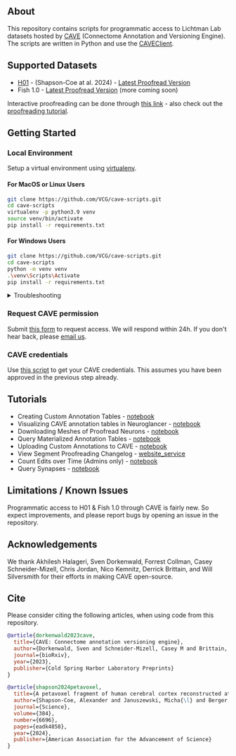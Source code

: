 ## About

This repository contains scripts for programmatic access to Lichtman Lab datasets hosted by [CAVE](https://www.ncbi.nlm.nih.gov/pmc/articles/PMC10402030/) (Connectome Annotation and Versioning Engine). The scripts are written in Python and use the [CAVEClient](https://caveclient.readthedocs.io/en/latest/?badge=latest).

## Supported Datasets

- [H01](https://h01-release.storage.googleapis.com/proofreading.html) - (Shapson-Coe at al. 2024) - [Latest Proofread Version](https://ngl.brain-wire.org/#!middleauth+https://global.brain-wire-test.org/nglstate/api/v1/5737328739876864)
- Fish 1.0 - [Latest Proofread Version](https://ngl.brain-wire.org/#!middleauth+https://global.brain-wire-test.org/nglstate/api/v1/5729029856428032) (more coming soon)

Interactive proofreading can be done through [this link](https://ngl.brain-wire.org) - also check out the [proofreading tutorial](https://h01-release.storage.googleapis.com/proofreading.html).

## Getting Started

### Local Environment

Setup a virtual environment using [virtualenv](https://virtualenv.pypa.io/en/latest/).

#### For MacOS or Linux Users

```bash
git clone https://github.com/VCG/cave-scripts.git
cd cave-scripts
virtualenv -p python3.9 venv
source venv/bin/activate
pip install -r requirements.txt
```

#### For Windows Users

```bash
git clone https://github.com/VCG/cave-scripts.git
cd cave-scripts
python -m venv venv
.\venv\Scripts\Activate
pip install -r requirements.txt
```


<details>
  <summary>Troubleshooting</summary>

  - If you receive the error message `virtualenv is not recognized`, please install virtualenv using `pip install virtualenv`.

  - When you try to activate the virtualenv with `.\venv\Scripts\Activate` and you have an error message `cannot be loaded because running scripts is disabled on this system.`, you need to change the execution policy of the Powershell.
    ```
    Get-ExecutionPolicy # check this returns Restricted
    Set-ExecutionPolicy RemoteSigned -Scope CurrentUser
    Get-ExecutionPolicy # check this returns RemoteSigned
    ```
    Now, you can activate the virtualenv.
  
</details>
  





### Request CAVE permission

Submit [this form](https://forms.gle/tpbndoL1J6xB47KQ9) to request access. We will respond within 24h. If you don't hear back, please [email us](mailto:jinhanchoi@g.harvard.edu).

### CAVE credentials

Use [this script](https://github.com/VCG/cave-scripts/blob/master/notebooks/CAVEsetup.ipynb) to get your CAVE credentials. This assumes you have been approved in the previous step already.

## Tutorials

- Creating Custom Annotation Tables - [notebook](https://github.com/VCG/cave-scripts/blob/master/notebooks/Create_Tables.ipynb)
- Visualizing CAVE annotation tables in Neuroglancer - [notebook](https://github.com/VCG/cave-scripts/blob/master/notebooks/Display_Annotations.ipynb)
- Downloading Meshes of Proofread Neurons - [notebook](https://github.com/VCG/cave-scripts/blob/master/notebooks/Mesh_Download.ipynb)
- Query Materialized Annotation Tables - [notebook](https://github.com/VCG/cave-scripts/blob/master/notebooks/Query_Materialization.ipynb)
- Uploading Custom Annotations to CAVE - [notebook](https://github.com/VCG/cave-scripts/blob/master/notebooks/Upload_Data.ipynb)
- View Segment Proofreading Changelog - [website_service](https://local.brain-wire-test.org/progress/api/v1/query?rootid=864691132406661507&dataset=&submit=true)
- Count Edits over Time (Admins only) - [notebook](https://github.com/VCG/cave-scripts/blob/master/notebooks/count_edits.ipynb)
- Query Synapses - [notebook](https://github.com/VCG/cave-scripts/blob/master/notebooks/Query_Synapses.ipynb)

## Limitations / Known Issues

Programmatic access to H01 & Fish 1.0 through CAVE is fairly new. So expect improvements, and please report bugs by opening an issue in the repository.

## Acknowledgements

We thank Akhilesh Halageri, Sven Dorkenwald, Forrest Collman, Casey Schneider-Mizell, Chris Jordan, Nico Kemnitz, Derrick Brittain, and Will Silversmith for their efforts in making CAVE open-source.

## Cite

Please consider citing the following articles, when using code from this repository.

```bibtex
@article{dorkenwald2023cave,
  title={CAVE: Connectome annotation versioning engine},
  author={Dorkenwald, Sven and Schneider-Mizell, Casey M and Brittain, Derrick and Halageri, Akhilesh and Jordan, Chris and Kemnitz, Nico and Castro, Manual A and Silversmith, William and Maitin-Shephard, Jeremy and Troidl,    Jakob and others},
  journal={bioRxiv},
  year={2023},
  publisher={Cold Spring Harbor Laboratory Preprints}
}
```

```bibtex
@article{shapson2024petavoxel,
  title={A petavoxel fragment of human cerebral cortex reconstructed at nanoscale resolution},
  author={Shapson-Coe, Alexander and Januszewski, Micha{\l} and Berger, Daniel R and Pope, Art and Wu, Yuelong and Blakely, Tim and Schalek, Richard L and Li, Peter H and Wang, Shuohong and Maitin-Shepard, Jeremy and others},
  journal={Science},
  volume={384},
  number={6696},
  pages={eadk4858},
  year={2024},
  publisher={American Association for the Advancement of Science}
}
```
